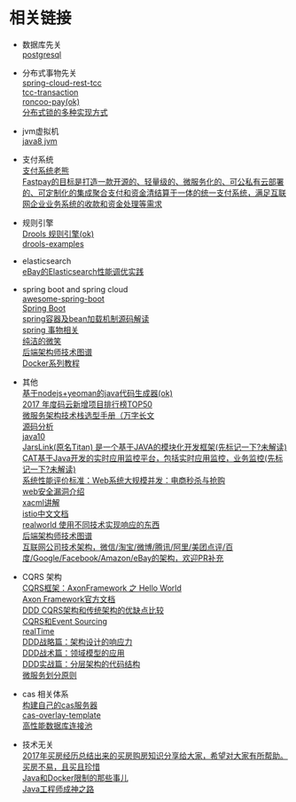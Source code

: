 # 相关链接
* 数据库先关<br/>
<a href="https://github.com/digoal/blog">postgresql</a><br/>

* 分布式事物先关<br/>
<a href="https://github.com/prontera/spring-cloud-rest-tcc">spring-cloud-rest-tcc</a><br/>
<a href="https://github.com/changmingxie/tcc-transaction">tcc-transaction</a><br/>
<a href="https://github.com/roncoo/roncoo-pay">roncoo-pay(ok)</a><br>
<a href="https://mp.weixin.qq.com/s/YgGcZPjrdezcU9u9WfNdOQ">分布式锁的多种实现方式</a>

* jvm虚拟机<br/>
<a href="https://github.com/jameswangAugmentum/Blogs/tree/master/jvm">java8 jvm</a>

* 支付系统<br/>
<a href="https://github.com/paymentrpc">支付系统老熊</a><br/>
<a href="https://github.com/cloudatee/fastpay">Fastpay的目标是打造一款开源的、轻量级的、微服务化的、可公私有云部署的、可定制化的集成聚合支付和资金清结算于一体的统一支付系统，满足互联网企业业务系统的收款和资金处理等需求</a>

* 规则引擎<br/>
<a href="http://blog.csdn.net/qq_31179577/article/details/76585854">Drools 规则引擎(ok)</a><br/>
<a href="https://github.com/ityouknow/drools-examples">drools-examples</a>

* elasticsearch<br/>
<a href="https://mp.weixin.qq.com/s/Xvc7f0nBaNVa7_DnzjCUiw">eBay的Elasticsearch性能调优实践</a>

* spring boot and spring cloud <br/>
<a href="https://github.com/ityouknow/awesome-spring-boot">awesome-spring-boot</a><br/>
<a href="https://github.com/ityouknow/spring-boot-examples">Spring Boot</a><br/>
<a href="http://mp.weixin.qq.com/s/zRjokN97kBu__mcuEBC_Lg">spring容器及bean加载机制源码解读</a><br/>
<a href="https://www.ibm.com/developerworks/cn/education/opensource/os-cn-spring-trans/">spring 事物相关</a><br/>
<a href="https://www.cnblogs.com/ityouknow/p/7566682.html">纯洁的微笑</a><br/>
<a href="https://github.com/xingshaocheng/architect-awesome">后端架构师技术图谱</a><br/>
<a href="http://www.itmuch.com/page/3/">Docker系列教程</a>

* 其他<br/>
<a href="https://github.com/jhipster/generator-jhipster">基于nodejs+yeoman的java代码生成器(ok)</a><br/>
<a href="http://mp.weixin.qq.com/s/H6Nb-MpJzPy8S_NLWo8V-w">2017 年度码云新增项目排行榜TOP50</a><br/>
<a href="http://mp.weixin.qq.com/s/zFJokAv8lSQejGFTGJTJeQ">微服务架构技术栈选型手册（万字长文</a><br/>
<a href="https://github.com/YunaiV/Blog">源码分析</a></br>
<a href="http://mp.weixin.qq.com/s/krGXHpkQefpyq6WP9epFtg">java10</a></br>
<a href="https://github.com/alibaba/jarslink">JarsLink(原名Titan) 是一个基于JAVA的模块化开发框架(先标记一下?未解读)</a></br>
<a href="https://github.com/dianping/cat">CAT基于Java开发的实时应用监控平台，包括实时应用监控，业务监控(先标记一下?未解读)</a><br/>
<a href="http://mp.weixin.qq.com/s/zDbcV_vJeBOnAYxK0WEJQQ">系统性能评价标准：Web系统大规模并发：电商秒杀与抢购</a><br/>
<a href="http://mp.weixin.qq.com/s/sqIVgpxmaa9TT0Q5PiTtsw">web安全漏洞介绍<a/><br/>
<a href="https://blog.csdn.net/ycyangcai/article/details/7749714">xacml讲解</a><br/>
<a href="https://github.com/doczhcn/istio">istio中文文档</a><br/>
<a href="https://github.com/gothinkster">realworld 使用不同技术实现响应的东西</a><br/>
<a href="https://github.com/xingshaocheng/architect-awesome">后端架构师技术图谱</a><br/>
<a href="https://github.com/davideuler/architecture.of.internet-product">互联网公司技术架构，微信/淘宝/微博/腾讯/阿里/美团点评/百度/Google/Facebook/Amazon/eBay的架构，欢迎PR补充</a>

* CQRS 架构<br/>
<a href="https://www.cnblogs.com/yjmyzz/archive/2016/03/03/cqrs-axonframework-sample.html">CQRS框架：AxonFramework 之 Hello World</a><br/>
<a href="https://blog.csdn.net/qq_31179577/article/list/2?">Axon Framework官方文档</a><br/>
<a href="http://www.techweb.com.cn/network/system/2017-07-07/2553563.shtml">DDD CQRS架构和传统架构的优缺点比较</a><br/>
<a href="http://edisonxu.com/2017/03/23/hello-cqrs.html">CQRS和Event Sourcing</a></br>
<a href="https://github.com/gothinkster/realworld">realTime</a><br/>
<a href="https://mp.weixin.qq.com/s/n6lMHgqyHzXfhK9EdzEqcQ">DDD战略篇：架构设计的响应力</a><br/>
<a href="https://mp.weixin.qq.com/s/VlBujq9F9F6yC4N5im4S4g">DDD战术篇：领域模型的应用</a><br/>
<a href="https://mp.weixin.qq.com/s/jiX-xsnjCrRXwNzBhHepaQ">DDD实战篇：分层架构的代码结构</a><br/>
<a href="https://mp.weixin.qq.com/s/r1Z0Dajjm70XHuDWk5n1OA">微服务划分原则</a>

* cas 相关体系<br/>
<a href="http://www.cnblogs.com/flying607/p/7598248.html">构建自己的cas服务器</a></br>
<a href="https://github.com/apereo/cas-overlay-template">cas-overlay-template</a></br>
<a href="https://github.com/brettwooldridge/HikariCP">高性能数据库连接池</a> 


* 技术无关<br/>
<a href="https://github.com/houshanren/hangzhou_house_knowledge">2017年买房经历总结出来的买房购房知识分享给大家，希望对大家有所帮助。买房不易，且买且珍惜</a><br/>
<a href="https://mp.weixin.qq.com/s/XUBXacXTX_CzeCxig0eNjw">Java和Docker限制的那些事儿</a><br/>
<a href="https://mp.weixin.qq.com/s/UKwZkwYmDSVTbj62ACuapg">Java工程师成神之路</a>


